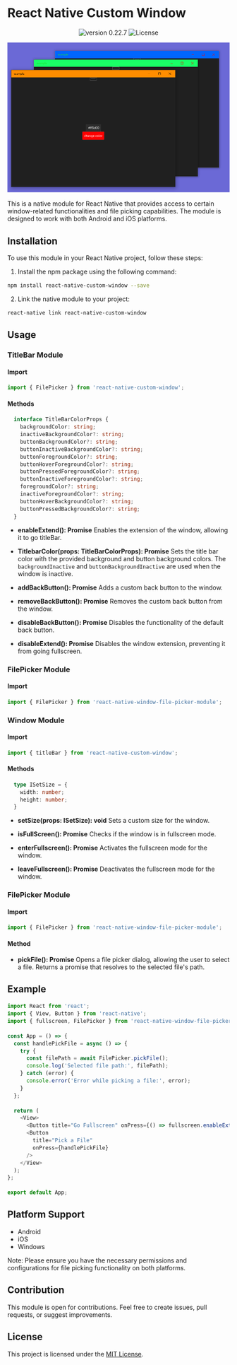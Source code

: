 # React Native Custom Window

<p align="center">
  <img src="https://img.shields.io/static/v1?label=version&message=0.22.7&color=8257E5&labelColor=000000" alt="version 0.22.7" />
  <img  src="https://img.shields.io/static/v1?label=license&message=MIT&color=8257E5&labelColor=000000" alt="License">   
</p>

<p align="center">
<img src=".github/titlebar-color-preview.png" alt="preview thumbnail"/>
</p>
This is a native module for React Native that provides access to certain window-related functionalities and file picking capabilities. The module is designed to work with both Android and iOS platforms.

## Installation

To use this module in your React Native project, follow these steps:

1. Install the npm package using the following command:

```bash
npm install react-native-custom-window --save
```

2. Link the native module to your project:

```bash
react-native link react-native-custom-window
```

## Usage

### TitleBar Module

#### Import

```javascript
import { FilePicker } from 'react-native-custom-window';
```
#### Methods

```typescript
  interface TitleBarColorProps {
    backgroundColor: string;
    inactiveBackgroundColor?: string;
    buttonBackgroundColor?: string;
    buttonInactiveBackgroundColor?: string;
    buttonForegroundColor?: string;
    buttonHoverForegroundColor?: string;
    buttonPressedForegroundColor?: string;
    buttonInactiveForegroundColor?: string;
    foregroundColor?: string;
    inactiveForegroundColor?: string;
    buttonHoverBackgroundColor?: string;
    buttonPressedBackgroundColor?: string;
  }
```

- **enableExtend(): Promise<void>**
  Enables the extension of the window, allowing it to go titleBar.

- **TitlebarColor(props: TitleBarColorProps): Promise<void>**
  Sets the title bar color with the provided background and button background colors. The `backgroundInactive` and `buttonBackgroundInactive` are used when the window is inactive.

- **addBackButton(): Promise<void>**
  Adds a custom back button to the window.

- **removeBackButton(): Promise<void>**
  Removes the custom back button from the window.

- **disableBackButton(): Promise<void>**
  Disables the functionality of the default back button.

- **disableExtend(): Promise<void>**
  Disables the window extension, preventing it from going fullscreen.

### FilePicker Module

#### Import

```javascript
import { FilePicker } from 'react-native-window-file-picker-module';
```

### Window Module

#### Import

```javascript
import { titleBar } from 'react-native-custom-window';
```

#### Methods

```typescript
  type ISetSize = {
    width: number;
    height: number;
  }
```

- **setSize(props: ISetSize): void**
  Sets a custom size for the window.

- **isFullScreen(): Promise<void>**
  Checks if the window is in fullscreen mode.

- **enterFullscreen(): Promise<void>**
  Activates the fullscreen mode for the window.

- **leaveFullscreen(): Promise<void>**
  Deactivates the fullscreen mode for the window.

### FilePicker Module

#### Import

```javascript
import { FilePicker } from 'react-native-window-file-picker-module';
```


#### Method

- **pickFile(): Promise<string>**
  Opens a file picker dialog, allowing the user to select a file. Returns a promise that resolves to the selected file's path.

## Example

```javascript
import React from 'react';
import { View, Button } from 'react-native';
import { fullscreen, FilePicker } from 'react-native-window-file-picker-module';

const App = () => {
  const handlePickFile = async () => {
    try {
      const filePath = await FilePicker.pickFile();
      console.log('Selected file path:', filePath);
    } catch (error) {
      console.error('Error while picking a file:', error);
    }
  };

  return (
    <View>
      <Button title="Go Fullscreen" onPress={() => fullscreen.enableExtend()} />
      <Button
        title="Pick a File"
        onPress={handlePickFile}
      />
    </View>
  );
};

export default App;
```

## Platform Support

- Android
- iOS
- Windows

Note: Please ensure you have the necessary permissions and configurations for file picking functionality on both platforms.

## Contribution

This module is open for contributions. Feel free to create issues, pull requests, or suggest improvements.

## License

This project is licensed under the [MIT License](https://opensource.org/licenses/MIT).

